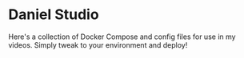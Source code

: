 # Daniel Studio
Here's a collection of Docker Compose and config files for use in my videos. Simply tweak to your environment and deploy!

